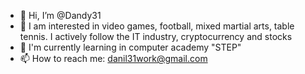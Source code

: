- 👋 Hi, I’m @Dandy31
- 👀 I am interested in video games, football, mixed martial arts, table tennis. I actively follow the IT industry, cryptocurrency and stocks
- 🌱 I'm currently learning in computer academy "STEP"
- 📫 How to reach me: danil31work@gmail.com
